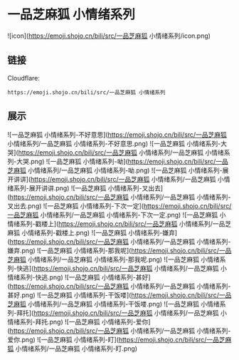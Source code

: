 # 一品芝麻狐 小情绪系列
![icon](https://emoji.shojo.cn/bili/src/一品芝麻狐 小情绪系列/icon.png)
## 链接
Cloudflare:
```
https://emoji.shojo.cn/bili/src/一品芝麻狐 小情绪系列
```
## 展示
![一品芝麻狐 小情绪系列-不好意思](https://emoji.shojo.cn/bili/src/一品芝麻狐 小情绪系列/一品芝麻狐 小情绪系列-不好意思.png)
![一品芝麻狐 小情绪系列-大哭](https://emoji.shojo.cn/bili/src/一品芝麻狐 小情绪系列/一品芝麻狐 小情绪系列-大哭.png)
![一品芝麻狐 小情绪系列-呦](https://emoji.shojo.cn/bili/src/一品芝麻狐 小情绪系列/一品芝麻狐 小情绪系列-呦.png)
![一品芝麻狐 小情绪系列-展开讲讲](https://emoji.shojo.cn/bili/src/一品芝麻狐 小情绪系列/一品芝麻狐 小情绪系列-展开讲讲.png)
![一品芝麻狐 小情绪系列-叉出去](https://emoji.shojo.cn/bili/src/一品芝麻狐 小情绪系列/一品芝麻狐 小情绪系列-叉出去.png)
![一品芝麻狐 小情绪系列-下次一定](https://emoji.shojo.cn/bili/src/一品芝麻狐 小情绪系列/一品芝麻狐 小情绪系列-下次一定.png)
![一品芝麻狐 小情绪系列-戳楼上](https://emoji.shojo.cn/bili/src/一品芝麻狐 小情绪系列/一品芝麻狐 小情绪系列-戳楼上.png)
![一品芝麻狐 小情绪系列-嫌弃](https://emoji.shojo.cn/bili/src/一品芝麻狐 小情绪系列/一品芝麻狐 小情绪系列-嫌弃.png)
![一品芝麻狐 小情绪系列-那我呢](https://emoji.shojo.cn/bili/src/一品芝麻狐 小情绪系列/一品芝麻狐 小情绪系列-那我呢.png)
![一品芝麻狐 小情绪系列-快逃](https://emoji.shojo.cn/bili/src/一品芝麻狐 小情绪系列/一品芝麻狐 小情绪系列-快逃.png)
![一品芝麻狐 小情绪系列-甚好](https://emoji.shojo.cn/bili/src/一品芝麻狐 小情绪系列/一品芝麻狐 小情绪系列-甚好.png)
![一品芝麻狐 小情绪系列-干饭喽](https://emoji.shojo.cn/bili/src/一品芝麻狐 小情绪系列/一品芝麻狐 小情绪系列-干饭喽.png)
![一品芝麻狐 小情绪系列-拜托](https://emoji.shojo.cn/bili/src/一品芝麻狐 小情绪系列/一品芝麻狐 小情绪系列-拜托.png)
![一品芝麻狐 小情绪系列-爱你](https://emoji.shojo.cn/bili/src/一品芝麻狐 小情绪系列/一品芝麻狐 小情绪系列-爱你.png)
![一品芝麻狐 小情绪系列-盯](https://emoji.shojo.cn/bili/src/一品芝麻狐 小情绪系列/一品芝麻狐 小情绪系列-盯.png)
